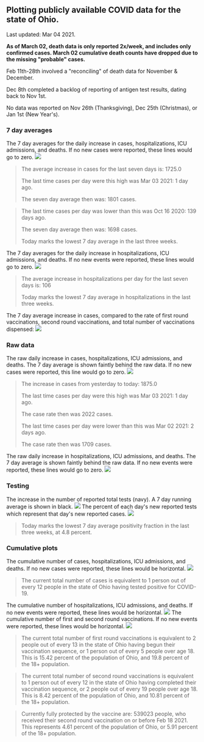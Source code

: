 ## Plotting publicly available COVID data for the state of Ohio. 

Last updated: Mar 04 2021. 

**As of March 02, death data is only reported 2x/week, and includes only confirmed cases. March 02 cumulative death counts have dropped due to the missing "probable" cases.**

Feb 11th-28th involved a "reconciling" of death data for November & December.

Dec 8th completed a backlog of reporting of antigen test results, dating back to Nov 1st.

No data was reported on Nov 26th (Thanksgiving), Dec 25th (Christmas), or Jan 1st (New Year's).
### 7 day averages
The 7 day averages for the daily increase in cases, hospitalizations, ICU admissions, and deaths. If no new cases were reported, these lines would go to zero.
![](7dayaverage_cases.png)

>The average increase in cases for the last seven days is: 1725.0
>
>The last time cases per day were this high was Mar 03 2021: 1 day ago.
>
>The seven day average then was: 1801 cases.

>
>The last time cases per day was lower than this was Oct 16 2020: 139 days ago.
>
>The seven day average then was: 1698 cases.
>
>Today marks the lowest 7 day average in the last three weeks.

The 7 day averages for the daily increase in hospitalizations, ICU admissions, and deaths. If no new events were reported, these lines would go to zero.
![](7dayaverage_hospital.png)

>The average increase in hospitalizations per day for the last seven days is: 106
>
>Today marks the lowest 7 day average in hospitalizations in the last three weeks.

The 7 day average increase in cases, compared to the rate of first round vaccinations, second round vaccinations, and total number of vaccinations dispensed:
![](DailyVaccinationsCases.png)

### Raw data
The raw daily increase in cases, hospitalizations, ICU admissions, and deaths. The 7 day average is shown faintly behind the raw data. If no new cases were reported, this line would go to zero.
![](DailyCases.png)

>The increase in cases from yesterday to today: 1875.0 
>
>The last time cases per day were this high was Mar 03 2021: 1 day ago. 
>
>The case rate then was 2022 cases.
>
>The last time cases per day were lower than this was Mar 02 2021: 2 days ago. 
>
>The case rate then was 1709 cases.

The raw daily increase in hospitalizations, ICU admissions, and deaths. The 7 day average is shown faintly behind the raw data. If no new events were reported, these lines would go to zero.
![](DailyHospitalizations.png)

### Testing

The increase in the number of reported total tests (navy). A 7 day running average is shown in black.
![](DailyTests.png)
The percent of each day's new reported tests which represent that day's new reported cases.
![](percentpositive_tests.png)

>Today marks the lowest 7 day average positivity fraction in the last three weeks, at 4.8 percent.

### Cumulative plots
The cumulative number of cases, hospitalizations, ICU admissions, and deaths. If no new cases were reported, these lines would be horizontal.
![](Cases.png)

>The current total number of cases is equivalent to 1 person out of every 12 people in the state of Ohio having tested positive for COVID-19.

The cumulative number of hospitalizations, ICU admissions, and deaths. If no new events were reported, these lines would be horizontal.
![](Hospitalizations.png)
The cumulative number of first and second round vaccinations. If no new events were reported, these lines would be horizontal.
![](Vaccinations.png)

>The current total number of first round vaccinations is equivalent to 2 people out of every 13 in the state of Ohio having begun their vaccination sequence, or 1 person out of every 5 people over age 18.
>This is 15.42 percent of the population of Ohio, and 19.8 percent of the 18+ population.

>The current total number of second round vaccinations is equivalent to 1 person out of every 12 in the state of Ohio having completed their vaccination sequence, or 2 people out of every 19 people over age 18. 
>This is 8.42 percent of the population of Ohio, and 10.81 percent of the 18+ population.

>Currently fully protected by the vaccine are: 539023 people, who received their second round vaccination on or before Feb 18 2021.
>This represents 4.61 percent of the population of Ohio, or 5.91 percent of the 18+ population.

